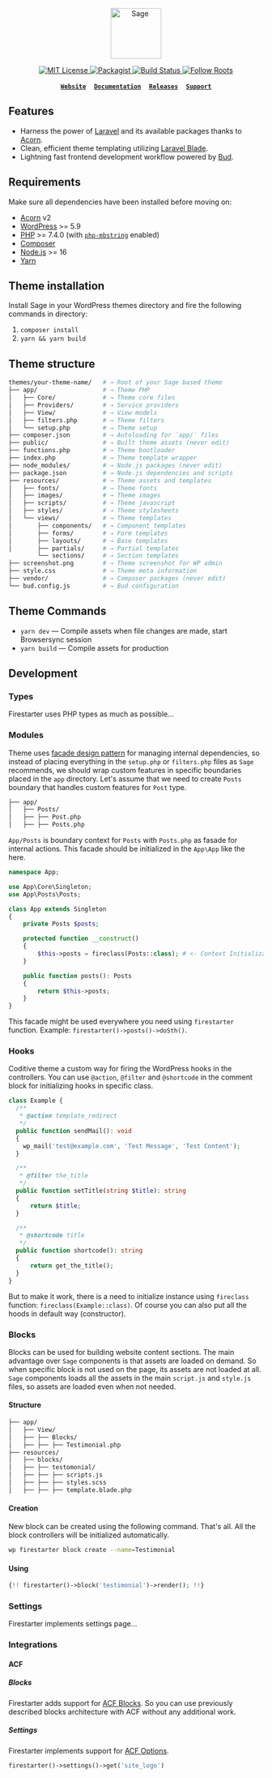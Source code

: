 <p align="center">
  <a href="https://roots.io/sage/">
    <img alt="Sage" src="https://cdn.roots.io/app/uploads/logo-sage.svg" height="100">
  </a>
</p>

<p align="center">
  <a href="LICENSE.md">
    <img alt="MIT License" src="https://img.shields.io/github/license/roots/sage?color=%23525ddc&style=flat-square" />
  </a>

  <a href="https://packagist.org/packages/roots/sage">
    <img alt="Packagist" src="https://img.shields.io/packagist/v/roots/sage.svg?style=flat-square" />
  </a>

  <a href="https://github.com/roots/sage/actions">
    <img alt="Build Status" src="https://img.shields.io/github/workflow/status/roots/sage/Main?style=flat-square" />
  </a>

  <a href="https://twitter.com/rootswp">
    <img alt="Follow Roots" src="https://img.shields.io/twitter/follow/rootswp.svg?style=flat-square&color=1da1f2" />
  </a>
</p>

<p align="center">
  <a href="https://roots.io/"><strong><code>Website</code></strong></a> &nbsp;&nbsp; <a href="https://docs.roots.io/sage/10.x/installation/"><strong><code>Documentation</code></strong></a> &nbsp;&nbsp; <a href="https://github.com/roots/sage/releases"><strong><code>Releases</code></strong></a> &nbsp;&nbsp; <a href="https://discourse.roots.io/"><strong><code>Support</code></strong></a>
</p>


## Features

- Harness the power of [Laravel](https://laravel.com) and its available packages thanks to [Acorn](https://github.com/roots/acorn).
- Clean, efficient theme templating utilizing [Laravel Blade](https://laravel.com/docs/master/blade).
- Lightning fast frontend development workflow powered by [Bud](https://bud.js.org/).

## Requirements

Make sure all dependencies have been installed before moving on:

- [Acorn](https://docs.roots.io/acorn/2.x/installation/) v2
- [WordPress](https://wordpress.org/) >= 5.9
- [PHP](https://secure.php.net/manual/en/install.php) >= 7.4.0 (with [`php-mbstring`](https://secure.php.net/manual/en/book.mbstring.php) enabled)
- [Composer](https://getcomposer.org/download/)
- [Node.js](http://nodejs.org/) >= 16
- [Yarn](https://yarnpkg.com/en/docs/install)

## Theme installation

Install Sage in your WordPress themes directory and fire the following commands in directory:

1. `composer install`
2. `yarn && yarn build`

## Theme structure

```sh
themes/your-theme-name/   # → Root of your Sage based theme
├── app/                  # → Theme PHP
│   ├── Core/             # → Theme core files
│   ├── Providers/        # → Service providers
│   ├── View/             # → View models
│   ├── filters.php       # → Theme filters
│   └── setup.php         # → Theme setup
├── composer.json         # → Autoloading for `app/` files
├── public/               # → Built theme assets (never edit)
├── functions.php         # → Theme bootloader
├── index.php             # → Theme template wrapper
├── node_modules/         # → Node.js packages (never edit)
├── package.json          # → Node.js dependencies and scripts
├── resources/            # → Theme assets and templates
│   ├── fonts/            # → Theme fonts
│   ├── images/           # → Theme images
│   ├── scripts/          # → Theme javascript
│   ├── styles/           # → Theme stylesheets
│   └── views/            # → Theme templates
│       ├── components/   # → Component templates
│       ├── forms/        # → Form templates
│       ├── layouts/      # → Base templates
│       ├── partials/     # → Partial templates
        └── sections/     # → Section templates
├── screenshot.png        # → Theme screenshot for WP admin
├── style.css             # → Theme meta information
├── vendor/               # → Composer packages (never edit)
└── bud.config.js         # → Bud configuration
```

##  Theme Commands

- `yarn dev` — Compile assets when file changes are made, start Browsersync session
- `yarn build` — Compile assets for production

## Development

### Types

Firestarter uses PHP types as much as possible...

### Modules

Theme uses [facade design pattern](https://refactoring.guru/design-patterns/facade/php/example) for managing internal dependencies, so instead of placing everything in the `setup.php` or `filters.php` files as `Sage` recommends, we should wrap custom features in specific boundaries placed in the `app` directory. Let's assume that we need to create `Posts` boundary that handles custom features for `Post` type. 

```sh
├── app/
│   ├── Posts/
│   ├── ├── Post.php
│   ├── ├── Posts.php
```

`App/Posts` is boundary context for `Posts` with `Posts.php` as fasade for internal actions. This facade should be initialized in the `App\App` like the here.

```php
namespace App;

use App\Core\Singleton;
use App\Posts\Posts;

class App extends Singleton
{
    private Posts $posts;

    protected function __construct()
    {
        $this->posts = fireclass(Posts::class); # <- Context Initialization
    }

    public function posts(): Posts
    {
        return $this->posts;
    }
}
```

This facade might be used everywhere you need using `firestarter` function. Example: `firestarter()->posts()->doSth()`.

### Hooks

Coditive theme a custom way for firing the WordPress hooks in the controllers. You can use `@action`, `@filter` and `@shortcode` in the comment block for initializing hooks in specific class.

```php
class Example {
  /**
   * @action template_redirect
   */
  public function sendMail(): void
  {
    wp_mail('test@example.com', 'Test Message', 'Test Content');
  }

  /**
   * @filter the_title
   */
  public function setTitle(string $title): string
  {
      return $title;
  }

  /**
   * @shortcode title
   */
  public function shortcode(): string
  {
      return get_the_title();
  }
}
```

But to make it work, there is a need to initialize instance using `fireclass` function: `fireclass(Example::class)`. Of course you can also put all the hoods in default way (constructor).

### Blocks

Blocks can be used for building website content sections. The main advantage over `Sage` components is that assets are loaded on demand. So when specific block is not used on the page, its assets are not loaded at all. `Sage` components loads all the assets in the main `script.js` and `style.js` files, so assets are loaded even when not needed.

#### Structure

```sh
├── app/
│   ├── View/
│   ├── ├── Blocks/
│   ├── ├── ├── Testimonial.php
├── resources/
│   ├── blocks/
│   ├── ├── testomonial/
│   ├── ├── ├── scripts.js
│   ├── ├── ├── styles.scss
│   ├── ├── ├── template.blade.php
```

#### Creation

New block can be created using the following command. That's all. All the block controllers will be initialized automatically.

```sh
wp firestarter block create --name=Testimonial
```

#### Using

```php
{!! firestarter()->block('testimonial')->render(); !!}
```

### Settings

Firestarter implements settings page...

### Integrations

#### ACF

##### Blocks

Firestarter adds support for [ACF Blocks](https://www.advancedcustomfields.com/resources/blocks/). So you can use previously described blocks architecture with ACF without any additional work.

##### Settings

Firestarter implements support for [ACF Options](https://www.advancedcustomfields.com/resources/options-page/).

```php
firestarter()->settings()->get('site_logo')
```
